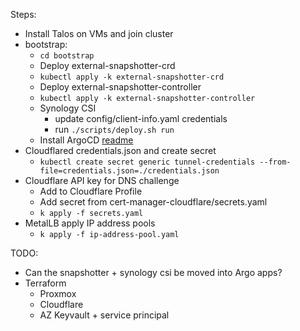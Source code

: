 Steps:

- Install Talos on VMs and join cluster
- bootstrap:
    - `cd bootstrap`
    - Deploy external-snapshotter-crd
    - `kubectl apply -k external-snapshotter-crd`
    - Deploy external-snapshotter-controller
    - `kubectl apply -k external-snapshotter-controller`
    - Synology CSI
        - update config/client-info.yaml credentials
        - run `./scripts/deploy.sh run`
    - Install ArgoCD [readme](./bootstrap/argocd/readme.md)
- Cloudflared credentials.json and create secret
    - `kubectl create secret generic tunnel-credentials --from-file=credentials.json=./credentials.json`
- Cloudflare API key for DNS challenge
  - Add to Cloudflare Profile
  - Add secret from cert-manager-cloudflare/secrets.yaml
  - `k apply -f secrets.yaml`
- MetalLB apply IP address pools
  - `k apply -f ip-address-pool.yaml`

TODO:
- Can the snapshotter + synology csi be moved into Argo apps?
- Terraform
  - Proxmox
  - Cloudflare
  - AZ Keyvault + service principal
